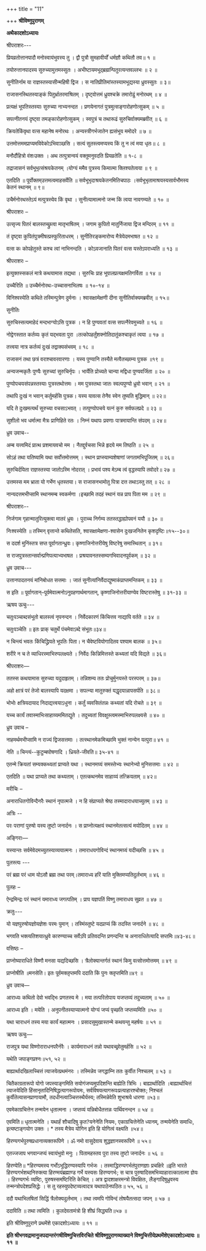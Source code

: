 +++
title = "11"

+++
**श्रीविष्णुपुराणम्**

**अथैकादशोऽध्यायः**

श्रीपराशरः---

प्रियव्रतोत्तानपादौ मनोस्वायंभुवस्य तु । द्वौ पुत्रौ सुमहावीर्यों धर्मज्ञौ कथितौ तव॥ १ ॥

तयोरुत्तानपादस्य सुरुच्यामुत्तमस्सुतः । अभीष्टायमभूद्ब्रह्मन्पितुरत्यन्तवल्लभः ॥ २ ॥

सुनीतिर्नाम या राज्ञस्तस्यासीन्महिषी द्विज । स नातिप्रीतिमांस्तस्यामभूद्यस्या ध्रुवस्सुतः ॥ ३॥

राजासनस्थितस्याङ्कं पितुर्भ्रातरमाश्रितम् । दृष्ट्वोत्तमं ध्रुवश्चक्रे तमारोढुं मनोरथम् ॥ ४ ॥

प्रत्यक्षं भूपतिस्तस्याः सुरुच्या नाभ्यनन्दत । प्रणयेनागतं पुत्रमुत्सङ्गारोहणोत्सुकम् ॥ ५ ॥

सपत्नीतनयं दृष्ट्वा तमङ्कारोहणोत्सुकम् । स्वपुत्रं च तथारूढं सुरुचिर्वाक्यमब्रवीत् ॥ ६ ॥

क्रियतेकिंवृथा वत्स महानेष मनोरथः । अन्यस्त्रीगर्भजातेन ह्यसंभूय ममोदरे ॥ ७ ॥

उत्तमोत्तममप्राप्यमविवेकोऽभिवाञ्छसि । सत्यं सुतस्त्वमप्यस्य किं तु न त्वं मया धृतः॥ ८ ॥

मनौर्दौहित्रो वंशःउक्तः । अथ तत्पुत्रान्वयं वक्तुमनुवदति प्रियव्रतेति ॥ १-८ ॥

तद्राजासनं सर्वभूभृत्संश्रयकेतनम् ।योग्यं ममैव पुत्रस्य किमात्मा क्लिश्यतेत्वया ॥ ९ ॥

एतदिति ॥ पूर्वोक्तम्उत्तमत्वमाहसर्वेति ॥ सर्वभूभृदाश्रयकेतनमितिचपाठः ।सर्वभूभृतामाश्रयस्यसार्वभौमस्य केतनं स्थानम् ॥ ९॥

उचैर्मनोरथस्तेऽयं मत्पुत्रस्येव किं वृथा । सुनीत्यामात्मनो जन्म किं त्वया नावगम्यते ॥ १० ॥

श्रीपराशरः –

उत्सृज्य पितरं बालस्तच्छ्रुत्वा मातृभाषितम् । जगाम कुपितो मातुर्निजाया द्विज मन्दिरम् ॥ ११ ॥

तं दृष्ट्वा कुपितंपुत्रमीषत्प्रस्फुरिताधरम् । सुनीतिरङ्कमारोप्य मैत्रेयेदमभाषत ॥ १२ ॥

वत्स कः कोपहेतुस्ते कश्च त्वां नाभिनन्दति । कोऽवजानाति पितरं वत्स यस्तेऽपराध्यति ॥ १३ ॥

श्रीपराशरः –

इत्युक्तस्सकलं मात्रे कथयामास तद्यथा । सुरुचिः प्राह भूपालप्रत्यक्षमतिगर्विता ॥ १४ ॥

उच्चैरिति ॥ उच्चैर्मनोरथः-उच्चासनाभिलषः ॥ १०-१४ ॥

विनिश्वस्येति कथिते तस्मिन्पुत्रेण दुर्मनाः । श्वासक्षामेक्षणी दीना सुनीतिर्वाक्यमब्रवीत् ॥ १५॥

सुनीतिः

सुरुचिस्सत्यमाहेदं मन्दभाग्योऽसि पुत्रक । न हि पुण्यवतां वत्स सपत्नैरेवमुच्यते ॥ १६ ॥

नोद्वेगस्तात कर्तव्यः कृतं यद्भवता पुरा ।तत्कोपहर्तुंशक्नोतिदातुंकश्चाकृतं त्वया ॥ १७ ॥

तत्त्वया नात्र कर्तव्यं दुःखं तद्वाक्यसंभवम् ॥ १८ ॥

राजासनं तथा छत्रं वराश्चावरवारणाः । यस्य पुण्यानि तस्यैते मत्वैतच्छाम्य पुत्रक ॥१९ ॥

अन्यजन्मकृतैः पुण्यैः सुरुच्यां सुरुचिर्नृपः । भार्येति प्रोच्यते चान्या मद्विधा पुण्यवर्जिता ॥ २० ॥

पुण्योपचयसंपन्नस्तस्याः पुत्रस्तथोत्तमः । मम पुत्रस्तथा जातः स्वल्पपुण्यो ध्रुवो भवान् ॥ २१ ॥

तथापि दुःखं न भवान् कर्तुमर्हसि पुत्रक। यस्य यावत्स तेनैव स्वेन तुष्यति बुद्धिमान् ॥ २२॥

यदि ते दुःखमत्यर्थं सुरुच्या वचसाऽभवत् । तत्पुण्योपचये यत्नं कुरु सर्वफलप्रदे ॥ २३ ॥

सुशीलो भव धर्मात्मा मैत्रः प्राणिहिते रतः । निम्नं यथापः प्रवणाः पात्रमायान्ति संपदम् ॥ २४॥

ध्रुव उवाच--

अम्ब यत्त्वमिदं प्रात्थ प्रशमायवचो मम । नैतद्दुर्वचसा भिन्ने हृदये मम तिष्ठति ॥ २५ ॥

सोऽहं तथा यतिष्यामि यथा सर्वोत्तमोत्तमम् । स्थान प्राप्स्याम्यशेषाणां जगतामभिपूजितम् ॥ २६॥

सुरुचिर्दयिता राज्ञस्तस्या जातोऽस्मि नोदरात् । प्रभावं पश्य मेऽम्ब त्वं वृद्धस्यापि तवोदरे॥ २७ ॥

उत्तमस्स मम भ्राता यो गर्भेण धृतस्तया। स राजासनभामोतु पित्रा दत्त तथाऽस्तु तत् ॥ २८ ॥

नान्यदत्तमभीप्सामि स्थानमम्ब स्वकर्मणा ।इच्छामि तदहं स्थानं यन्न प्राप पिता मम ॥ २९ ॥

श्रीपराशरः--

निर्जगाम गृहान्मातुरित्युक्त्वा मातरं ध्रुवः । पुराच्च निर्गम्य ततस्तद्धाह्योपवनं ययौ ॥ ३० ॥

निःश्वस्येति ॥ तस्मिन् वृत्तान्ते कथितेसति, श्वासक्षामेक्षणा-श्वासेन दुःखजनितेन कृशदृष्टिः॥१५--३०॥

स ददर्श मुनिंस्तत्र सप्त पूर्वागतान्ध्रुवः। कृष्णाजिनोत्तरीयेषु विष्टरेषु समास्थितान् ॥ ३१॥

स राजपुत्रस्तान्सर्वान्प्रणिपत्याभ्यभाषत । प्रश्रयावनतस्सम्यगभिवादनपूर्वकम् ॥ ३२ ॥

ध्रुव उवाच---

उत्तानपादतनयं मांनिबोधत सत्तमाः । जातं सुनीत्यांनिर्वेदाद्युष्माकंप्राप्तमन्तिकम् ॥ ३३ ॥

स इति ॥ पूर्वागतान्–पूर्वमेवात्मनोऽनुग्रहणार्थमागतान्, कृष्णाजिनोत्तरीयाण्येव विष्टरास्तेषु ॥ ३१-३३ ॥

ऋषय ऊचुः---

चतुःपञ्चाब्दसंभूतो बालस्त्वं नृपनन्दन । निर्वेदकारणं किंचित्तव नाद्यापि वर्तते ॥ ३४ ॥

चतुःपञ्चेति ॥ इतः प्राक् चतुर्थे पंचमेवाऽब्दे संभूतः॥३४॥

न चिन्त्यं भवतः किंचिद्ध्रियते भूपतिः पिता। न चैवेष्टवियोगादितव पश्याम बालक ॥ ३५॥

शरीरे न च ते व्याधिरस्माभिरुपलक्ष्यते । निर्वेदः किन्निमित्तस्ते कथ्यतां यदि विद्यते ॥ ३६॥

श्रीपराशरः—

ततस्स कथयामास सुरुच्या यदुदाहृतम् । तन्निशम्य ततः प्रोचुर्मुनयस्ते परस्परम् ॥ ३७॥

अहो क्षात्रं परं तेजो बालस्यापि यदक्षमा । सपत्न्या मातुरुक्तं यद्धृदयान्नापसर्पति ॥ ३८॥

भोभोः क्षत्रियदायाद निदाद्यत्त्वयाऽधुना । कर्तुं व्यवसितंतन्नः कथ्यतां यदि रोचते ॥ ३९ ॥

यच्च कार्यं तवास्माभिःसाहाय्यममितद्युते । तदुच्यतां विवक्षुस्त्वमस्माभिरुपलक्ष्यसे ॥ ४० ॥

ध्रुव उवाच –

नाहमर्थमभीप्सामि न राज्यं द्विजसत्तमाः । तत्स्थानमेकमिच्छामि भुक्तं नान्येन यत्पुरा॥ ४१ ॥

नेति ॥ चिन्त्यं--कुटुम्बपोषणादि । ध्रियते-जीवति॥ ३५-४१ ॥

एतन्मे क्रियतां सम्यक्कथ्यतां प्राप्यते यथा । स्थानमग्र्यं समस्तेभ्यः स्थानेभ्यो मुनिसत्तमाः ॥ ४२ ॥

एतदिति ॥ यथा प्राप्यते तथा कथ्यताम् । एतत्कथनमेव साहाय्यं तत्क्रियताम् ॥ ४२॥

मरीचिः –

अनाराधितगोविन्दैनरैः स्थानं नृपात्मजे । न हि संप्राप्यते श्रेष्ठ तस्मादाराधयाच्युतम् ॥ ४३ ॥

अत्रिः --

परः पराणां पुरुषो यस्य तुष्टो जनार्दनः । स प्राप्नोत्यक्षयं स्थानमेतत्सत्यं मयोदितम् ॥ ४४ ॥

अङ्गिराः—

यस्यान्तः सर्वमेवेदमच्युतस्याव्ययात्मनः । तमाराधयगोविन्दं स्थानमग्र्यं यदीच्छसि ॥ ४५ ॥

पुलस्त्यः ---

परं ब्रह्म परं धाम योऽसौ ब्रह्म तथा परम्।तमाराध्य हरिं याति मुक्तिमप्यतिदुर्लभाम् ॥ ४६ ॥

पुलहः –

ऐन्द्रमिन्द्रः परं स्थानं यमाराध्य जगत्पतिम् । प्राप यज्ञपतिं विष्णु तमाराधय सुव्रत ॥ ४७ ॥

क्रतुः---

यो यज्ञपुरुषोयज्ञोयज्ञेशः परमः पुमान् । तस्मिंस्तुष्टे यदप्राप्यं किं तदस्ति जनार्दने ॥ ४८ ॥

भगवति भक्त्यतिशयात्ध्रुवे कारुण्याच्च सर्वेऽपि प्रतिवदन्ति प्रणन्दन्ति च अनाराधितेत्यादि सप्तमिः॥४३-४८॥

वसिष्ठः –

प्राप्नोष्याराधिते विष्णौ मनसा यद्यदिच्छसि । त्रैलोक्यान्तर्गतं स्थानं किमु वत्सोत्तमोत्तमम् ॥ ४९ ॥

प्राप्नोषीति ॥मनसेति। इतः पूर्वमक्लृप्तमपि ददाति किं पुनः क्लृप्तमिति॥४९ ॥

ध्रुव उवाच—

आराध्यः कथितो देवो भवद्भिः प्रणतस्य मे । मया तत्परितोपाय यजप्तव्यं तदुच्यताम् ॥ ५० ॥

आराध्य इति । मयेति । अनुपनीतस्याप्यात्मनो योग्यं जप्यं पृच्छति जप्तव्यमिति ॥५० ॥

यथा चाराधनं तस्य मया कार्यं महात्मनः । प्रसादसुमुखास्तन्मे कथयन्तु महर्षयः ॥ ५१ ॥

ऋषय ऊचुः—

राजपुत्र यथा विष्णोराराधनपरैर्नरैः । कार्यमाराधनं तन्नो यथावच्छ्रोतुमर्हसि ॥ ५२ ॥

यथेति जपाङ्गप्रश्नः॥५१, ५२ ॥

बाह्यार्थादखिलाच्चित्तं त्याजयेत्प्रथमंनरः । तस्मिन्नेव जगद्धाम्नि ततः कुर्वीत निश्चलम् ॥ ५३ ॥

चितैकाग्रतारूपो योगो जपस्याङ्गमिति सयोगंजप्यमुपदिशन्ति बाह्येति त्रिभिः । बाह्यार्थादिति ।बाह्यार्थाचित्तं त्याजयेदिति हिंसानृतादिनिषिद्धत्यागरूपोयमः, सर्वविषयत्यागरूपःप्रत्याहारश्चोक्तः; निश्चलं कुर्वीतेत्यासनप्राणायामौ, तदधीनत्वाञ्चित्तस्थैर्यस्य; तस्मिन्नेवेति शुभाश्रये धारणा ॥५३॥

एवमेकाग्रचित्तेन तन्मयेन धृतात्मना । जप्तव्यं यन्निबोधैतत्तन्नः पार्थिवनन्दन ॥ ५४ ॥

एवमिति॥ धृतात्मनेति । यथार्हं शौचादिषु कृत?यनेनेति नियमः, एकाग्रचित्तेनेति ध्यानम्, तन्मयेनेति समाधिः, इत्यष्टाङ्गयोग उक्तः । * तस्य मैत्रेय योगिन इति हि योगित्वं वक्ष्यति ॥५४॥

हिरण्यगर्भपुरुषप्रधानाव्यक्तरूपिणे । ॐ नमो वासुदेवाय शुद्धज्ञानस्वरूपिणे ॥ ५५॥

एतज्जजाप भगवान्जप्यं स्वायंभुवो मनुः । पितामहस्तव पुरा तस्य तुष्टो जनार्दनः ॥ ५६ ॥

हिरण्येति॥ *हिरण्यमस्य गर्भोऽभूद्धिरण्यस्यापि गर्भजः । तस्माद्धिरण्यगर्भतंपुराणज्ञाः प्रचक्षिरे ॥इति भारते हिरण्यगर्भशब्दनिरुक्त्या हिरण्मयंब्रह्माण्ड गर्भे यस्यसः हिरण्यगर्भः;
 स चात्र पुरुषादिसमभिव्याहारात्कालात्मा ज्ञेयः । हिरण्यगर्भः व्यष्टिः, पुरुषस्समष्टिरिति केचित् । अत्र द्वादशाक्षरमन्त्रो विवक्षितः, लैङ्गादिषुध्रुवस्य तन्मन्त्रोपदेशप्रसिद्धेः । स तु रहस्युपदेष्टव्यत्वादत्र यथापाठेनपठितः॥ ५५, ५६ ॥

ददौ यथाभिलषितां सिद्धिं त्रैलोक्यदुर्लभाम् । तथा त्वमपि गोविन्दं तोषयैतत्सदा जपन् ॥ ५७ ॥

ददाविति ॥ तथा त्वमिति । कुलदेवतामंत्रो हि शीघ्रं सिद्ध्यति॥५७ ॥

इति श्रीविष्णुपुराणे प्रथमेंशे एकादशोऽध्यायः ॥ ११ ॥

**इति श्रीभगवद्रामानुजपदान्तरंगश्रीविष्णुचित्तविरचिते श्रीविष्णुपुराणव्याख्याने विष्णुचित्तीयेप्रथमेंशेएकादशोऽध्यायः ॥ ११ ॥**
